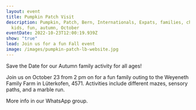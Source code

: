 ```yaml
---
layout: event
title: Pumpkin Patch Visit
description: Pumpkin, Patch, Bern, Internationals, Expats, families, children,
  kids, fun, autumn, October
eventDate: 2022-10-23T12:00:19.939Z
show: "true"
lead: Join us for a fun Fall event
image: /images/pumpkin-patch-lb-website.jpg
---
```

Save the Date for our Autumn family activity for all ages!

Join us on October 23 from 2 pm on for a fun family outing to the Weyeneth Family Farm in Lüterkofen, 4571. Activities include different mazes, sensory paths, and a marble run.

More info in our WhatsApp group.
